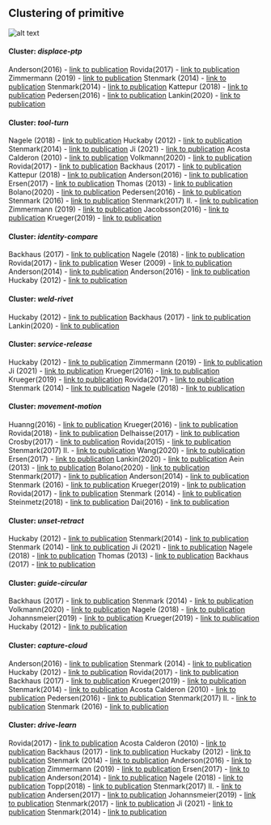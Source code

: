 ## Clustering of primitive
![alt text](https://github.com/teiband/industrial-skill-review/blob/main/data/out/primitive/kmeans10primitive.png?raw=true)

#### Cluster: *displace-ptp*
Anderson(2016) - [link to publication](https://ieeexplore.ieee.org/stamp/stamp.jsp?tp=&arnumber=7559145)
Rovida(2017) - [link to publication](https://link.springer.com/chapter/10.1007%2F978-3-319-54927-9_4)
Zimmermann (2019) - [link to publication](https://ieeexplore.ieee.org/abstract/document/8869473)
Stenmark (2014) - [link to publication](https://www.sciencedirect.com/science/article/abs/pii/S073658451400060X)
Stenmark(2014) - [link to publication](https://www.sciencedirect.com/science/article/pii/S1474667016420768?via%3Dihub)
Kattepur (2018) - [link to publication](https://ieeexplore.ieee.org/document/8592800 )
Pedersen(2016) - [link to publication](https://www.sciencedirect.com/science/article/abs/pii/S0736584515000575?via%3Dihub)
Lankin(2020) - [link to publication](https://ieeexplore.ieee.org/document/9442192)
#### Cluster: *tool-turn*
Nagele (2018) - [link to publication](https://ieeexplore.ieee.org/document/8462885)
Huckaby (2012) - [link to publication](http://www.jakehuckaby.com/papers/aaai2012ws_cogrob.pdf)
Stenmark(2014) - [link to publication](https://www.sciencedirect.com/science/article/pii/S1474667016420768?via%3Dihub)
Ji (2021) - [link to publication](https://ieeexplore.ieee.org/document/9383829)
Acosta Calderon (2010) - [link to publication](https://ieeexplore.ieee.org/stamp/stamp.jsp?tp=&arnumber=5513180)
Volkmann(2020) - [link to publication](https://www.sciencedirect.com/science/article/pii/S2351978920319144?via%3Dihub)
Rovida(2017) - [link to publication](https://link.springer.com/chapter/10.1007%2F978-3-319-54927-9_4)
Backhaus (2017) - [link to publication](https://link.springer.com/article/10.1007/s10845-015-1063-3)
Kattepur (2018) - [link to publication](https://ieeexplore.ieee.org/document/8592800 )
Anderson(2016) - [link to publication](https://ieeexplore.ieee.org/stamp/stamp.jsp?tp=&arnumber=7559145)
Ersen(2017) - [link to publication](https://ieeexplore.ieee.org/document/7894169)
Thomas (2013) - [link to publication](https://arxiv.org/ftp/arxiv/papers/1409/1409.6601.pdf)
Bolano(2020) - [link to publication](https://ieeexplore.ieee.org/stamp/stamp.jsp?tp=&arnumber=9144806)
Pedersen(2016) - [link to publication](https://www.sciencedirect.com/science/article/abs/pii/S0736584515000575?via%3Dihub)
Stenmark (2016) - [link to publication](https://www.google.com/url?sa=t&rct=j&q=&esrc=s&source=web&cd=&ved=2ahUKEwjWhoK3_OnyAhU7AGMBHQ9gCL4QFnoECAkQAQ&url=https%3A%2F%2Fwww.aaai.org%2Focs%2Findex.php%2FFSS%2FFSS16%2Fpaper%2Fdownload%2F14091%2F13669&usg=AOvVaw3U3cjpPK_KJQGKlvKVW4--)
Stenmark(2017) II. - [link to publication](https://www.aaai.org/ocs/index.php/FSS/FSS17/paper/viewFile/16021/15290)
Zimmermann (2019) - [link to publication](https://ieeexplore.ieee.org/abstract/document/8869473)
Jacobsson(2016) - [link to publication](https://ieeexplore.ieee.org/document/7559114)
Krueger(2019) - [link to publication](https://www.sciencedirect.com/science/article/abs/pii/S0736584517304465)
#### Cluster: *identity-compare*
Backhaus (2017) - [link to publication](https://link.springer.com/article/10.1007/s10845-015-1063-3)
Nagele (2018) - [link to publication](https://ieeexplore.ieee.org/document/8462885)
Rovida(2017) - [link to publication](https://link.springer.com/chapter/10.1007%2F978-3-319-54927-9_4)
Weser (2009) - [link to publication](https://ieeexplore.ieee.org/document/5353901)
Anderson(2014) - [link to publication](https://ieeexplore.ieee.org/document/6840115)
Anderson(2016) - [link to publication](https://ieeexplore.ieee.org/stamp/stamp.jsp?tp=&arnumber=7559145)
Huckaby (2012) - [link to publication](http://www.jakehuckaby.com/papers/aaai2012ws_cogrob.pdf)
#### Cluster: *weld-rivet*
Huckaby (2012) - [link to publication](http://www.jakehuckaby.com/papers/aaai2012ws_cogrob.pdf)
Backhaus (2017) - [link to publication](https://link.springer.com/article/10.1007/s10845-015-1063-3)
Lankin(2020) - [link to publication](https://ieeexplore.ieee.org/document/9442192)
#### Cluster: *service-release*
Huckaby (2012) - [link to publication](http://www.jakehuckaby.com/papers/aaai2012ws_cogrob.pdf)
Zimmermann (2019) - [link to publication](https://ieeexplore.ieee.org/abstract/document/8869473)
Ji (2021) - [link to publication](https://ieeexplore.ieee.org/document/9383829)
Krueger(2016) - [link to publication](https://ieeexplore.ieee.org/document/7440782)
Krueger(2019) - [link to publication](https://www.sciencedirect.com/science/article/abs/pii/S0736584517304465)
Rovida(2017) - [link to publication](https://link.springer.com/chapter/10.1007%2F978-3-319-54927-9_4)
Stenmark (2014) - [link to publication](https://www.sciencedirect.com/science/article/abs/pii/S073658451400060X)
Nagele (2018) - [link to publication](https://ieeexplore.ieee.org/document/8462885)
#### Cluster: *movement-motion*
Huanng(2016) - [link to publication](https://ieeexplore.ieee.org/document/7759136)
Krueger(2016) - [link to publication](https://ieeexplore.ieee.org/document/7440782)
Rovida(2018) - [link to publication](https://ieeexplore.ieee.org/document/8594319)
Delhaisse(2017) - [link to publication](https://ieeexplore.ieee.org/document/7966379)
Crosby(2017) - [link to publication](https://www.aaai.org/ocs/index.php/ICAPS/ICAPS17/paper/viewFile/15715/15138)
Rovida(2015) - [link to publication](https://ieeexplore.ieee.org/document/7125585)
Stenmark(2017) II. - [link to publication](https://www.aaai.org/ocs/index.php/FSS/FSS17/paper/viewFile/16021/15290)
Wang(2020) - [link to publication](https://ieeexplore.ieee.org/stamp/stamp.jsp?tp=&arnumber=9283066)
Ersen(2017) - [link to publication](https://ieeexplore.ieee.org/document/7894169)
Lankin(2020) - [link to publication](https://ieeexplore.ieee.org/document/9442192)
Aein (2013) - [link to publication](https://ieeexplore.ieee.org/stamp/stamp.jsp?tp=&arnumber=6697011)
Bolano(2020) - [link to publication](https://ieeexplore.ieee.org/stamp/stamp.jsp?tp=&arnumber=9144806)
Stenmark(2017) - [link to publication](https://dl.acm.org/doi/pdf/10.1145/2909824.3020227)
Anderson(2014) - [link to publication](https://ieeexplore.ieee.org/document/6840115)
Stenmark (2016) - [link to publication](https://www.google.com/url?sa=t&rct=j&q=&esrc=s&source=web&cd=&ved=2ahUKEwjWhoK3_OnyAhU7AGMBHQ9gCL4QFnoECAkQAQ&url=https%3A%2F%2Fwww.aaai.org%2Focs%2Findex.php%2FFSS%2FFSS16%2Fpaper%2Fdownload%2F14091%2F13669&usg=AOvVaw3U3cjpPK_KJQGKlvKVW4--)
Krueger(2019) - [link to publication](https://www.sciencedirect.com/science/article/abs/pii/S0736584517304465)
Rovida(2017) - [link to publication](https://link.springer.com/chapter/10.1007%2F978-3-319-54927-9_4)
Stenmark (2014) - [link to publication](https://www.sciencedirect.com/science/article/abs/pii/S073658451400060X)
Steinmetz(2018) - [link to publication](https://ieeexplore.ieee.org/document/8269311)
Dai(2016) - [link to publication](https://ieeexplore.ieee.org/document/7559116)
#### Cluster: *unset-retract*
Huckaby (2012) - [link to publication](http://www.jakehuckaby.com/papers/aaai2012ws_cogrob.pdf)
Stenmark(2014) - [link to publication](https://www.sciencedirect.com/science/article/pii/S1474667016420768?via%3Dihub)
Stenmark (2014) - [link to publication](https://www.sciencedirect.com/science/article/abs/pii/S073658451400060X)
Ji (2021) - [link to publication](https://ieeexplore.ieee.org/document/9383829)
Nagele (2018) - [link to publication](https://ieeexplore.ieee.org/document/8462885)
Thomas (2013) - [link to publication](https://arxiv.org/ftp/arxiv/papers/1409/1409.6601.pdf)
Backhaus (2017) - [link to publication](https://link.springer.com/article/10.1007/s10845-015-1063-3)
#### Cluster: *guide-circular*
Backhaus (2017) - [link to publication](https://link.springer.com/article/10.1007/s10845-015-1063-3)
Stenmark (2014) - [link to publication](https://www.sciencedirect.com/science/article/abs/pii/S073658451400060X)
Volkmann(2020) - [link to publication](https://www.sciencedirect.com/science/article/pii/S2351978920319144?via%3Dihub)
Nagele (2018) - [link to publication](https://ieeexplore.ieee.org/document/8462885)
Johannsmeier(2019) - [link to publication](https://ieeexplore.ieee.org/stamp/stamp.jsp?tp=&arnumber=8793542)
Krueger(2019) - [link to publication](https://www.sciencedirect.com/science/article/abs/pii/S0736584517304465)
Huckaby (2012) - [link to publication](http://www.jakehuckaby.com/papers/aaai2012ws_cogrob.pdf)
#### Cluster: *capture-cloud*
Anderson(2016) - [link to publication](https://ieeexplore.ieee.org/stamp/stamp.jsp?tp=&arnumber=7559145)
Stenmark (2014) - [link to publication](https://www.sciencedirect.com/science/article/abs/pii/S073658451400060X)
Huckaby (2012) - [link to publication](http://www.jakehuckaby.com/papers/aaai2012ws_cogrob.pdf)
Rovida(2017) - [link to publication](https://link.springer.com/chapter/10.1007%2F978-3-319-54927-9_4)
Backhaus (2017) - [link to publication](https://link.springer.com/article/10.1007/s10845-015-1063-3)
Krueger(2019) - [link to publication](https://www.sciencedirect.com/science/article/abs/pii/S0736584517304465)
Stenmark(2014) - [link to publication](https://www.sciencedirect.com/science/article/pii/S1474667016420768?via%3Dihub)
Acosta Calderon (2010) - [link to publication](https://ieeexplore.ieee.org/stamp/stamp.jsp?tp=&arnumber=5513180)
Pedersen(2016) - [link to publication](https://www.sciencedirect.com/science/article/abs/pii/S0736584515000575?via%3Dihub)
Stenmark(2017) II. - [link to publication](https://www.aaai.org/ocs/index.php/FSS/FSS17/paper/viewFile/16021/15290)
Stenmark (2016) - [link to publication](https://www.google.com/url?sa=t&rct=j&q=&esrc=s&source=web&cd=&ved=2ahUKEwjWhoK3_OnyAhU7AGMBHQ9gCL4QFnoECAkQAQ&url=https%3A%2F%2Fwww.aaai.org%2Focs%2Findex.php%2FFSS%2FFSS16%2Fpaper%2Fdownload%2F14091%2F13669&usg=AOvVaw3U3cjpPK_KJQGKlvKVW4--)
#### Cluster: *drive-learn*
Rovida(2017) - [link to publication](https://link.springer.com/chapter/10.1007%2F978-3-319-54927-9_4)
Acosta Calderon (2010) - [link to publication](https://ieeexplore.ieee.org/stamp/stamp.jsp?tp=&arnumber=5513180)
Backhaus (2017) - [link to publication](https://link.springer.com/article/10.1007/s10845-015-1063-3)
Huckaby (2012) - [link to publication](http://www.jakehuckaby.com/papers/aaai2012ws_cogrob.pdf)
Stenmark (2014) - [link to publication](https://www.sciencedirect.com/science/article/abs/pii/S073658451400060X)
Anderson(2016) - [link to publication](https://ieeexplore.ieee.org/stamp/stamp.jsp?tp=&arnumber=7559145)
Zimmermann (2019) - [link to publication](https://ieeexplore.ieee.org/abstract/document/8869473)
Ersen(2017) - [link to publication](https://ieeexplore.ieee.org/document/7894169)
Anderson(2014) - [link to publication](https://ieeexplore.ieee.org/document/6840115)
Nagele (2018) - [link to publication](https://ieeexplore.ieee.org/document/8462885)
Topp(2018) - [link to publication](https://ieeexplore.ieee.org/document/8593566)
Stenmark(2017) II. - [link to publication](https://www.aaai.org/ocs/index.php/FSS/FSS17/paper/viewFile/16021/15290)
Andersen(2017) - [link to publication](https://www.sciencedirect.com/science/article/pii/S2351978917304171?via%3Dihub)
Johannsmeier(2019) - [link to publication](https://ieeexplore.ieee.org/stamp/stamp.jsp?tp=&arnumber=8793542)
Stenmark(2017) - [link to publication](https://dl.acm.org/doi/pdf/10.1145/2909824.3020227)
Ji (2021) - [link to publication](https://ieeexplore.ieee.org/document/9383829)
Stenmark(2014) - [link to publication](https://www.sciencedirect.com/science/article/pii/S1474667016420768?via%3Dihub)

